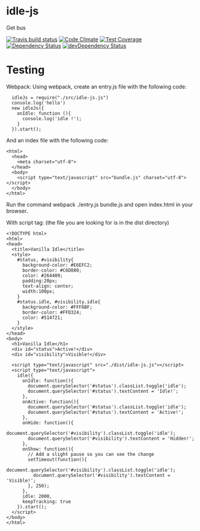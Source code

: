 # idle-js

Get bus

[![Travis build status](http://img.shields.io/travis/gabrielstuff/idle-js.svg?style=flat)](https://travis-ci.org/gabrielstuff/idle-js)
[![Code Climate](https://codeclimate.com/github/gabrielstuff/idle-js/badges/gpa.svg)](https://codeclimate.com/github/gabrielstuff/idle-js)
[![Test Coverage](https://codeclimate.com/github/gabrielstuff/idle-js/badges/coverage.svg)](https://codeclimate.com/github/gabrielstuff/idle-js)
[![Dependency Status](https://david-dm.org/gabrielstuff/idle-js.svg)](https://david-dm.org/gabrielstuff/idle-js)
[![devDependency Status](https://david-dm.org/gabrielstuff/idle-js/dev-status.svg)](https://david-dm.org/gabrielstuff/idle-js#info=devDependencies)


# Testing
 
Webpack:
Using webpack, create an entry.js file with the following code:
```
  idleJs = require("./src/idle-js.js")
  console.log('hello')
  new idleJs({
    onIdle: function (){
      console.log('idle !');
    }
  }).start();
```

And an index file with the following code:
```
<html>
  <head>
    <meta charset="utf-8">
  </head>
  <body>
    <script type="text/javascript" src="bundle.js" charset="utf-8"></script>
  </body>
</html>
```

Run the command webpack ./entry.js bundle.js and open index.html in your browser.

With script tag: (the file you are looking for is in the dist directory)

```
<!DOCTYPE html>
<html>
<head>
  <title>Vanilla Idle</title>
  <style>
    #status, #visibility{
      background-color: #E6EFC2;
      border-color: #C6D880;
      color: #264409;
      padding:20px;
      text-align: center;
      width:100px;
    }
    #status.idle, #visibility.idle{
      background-color: #FFF6BF;
      border-color: #FFD324;
      color: #514721;
    }
  </style>
</head>
<body>
  <h1>Vanilla Idle</h1>
  <div id="status">Active!</div>
  <div id="visibility">Visible!</div>

  <script type="text/javascript" src="./dist/idle-js.js"></script>
  <script type="text/javascript">
    idle({
      onIdle: function(){
        document.querySelector('#status').classList.toggle('idle');
        document.querySelector('#status').textContent = 'Idle!';
      },
      onActive: function(){
        document.querySelector('#status').classList.toggle('idle');
        document.querySelector('#status').textContent = 'Active!';
      },
      onHide: function(){
        document.querySelector('#visibility').classList.toggle('idle');
        document.querySelector('#visibility').textContent = 'Hidden!';
      },
      onShow: function(){
        // Add a slight pause so you can see the change
        setTimeout(function(){
          document.querySelector('#visibility').classList.toggle('idle');
          document.querySelector('#visibility').textContent = 'Visible!';
        }, 250);
      },
      idle: 2000,
      keepTracking: true
    }).start();
  </script>
</body>
</html>
```

